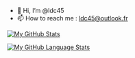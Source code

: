 - 👋 Hi, I’m @ldc45
- 📫 How to reach me : ldc45@outlook.fr


[![My GitHub Stats](https://github-readme-stats.vercel.app/api/?username=ldc45&count_private=true&theme=tokyonight&showicons=true)]()


[![My GitHub Language Stats](https://github-readme-stats.vercel.app/api/top-langs/?username=ldc45&langs_count=5&theme=tokyonight)]()

<!---
ldc45/ldc45 is a ✨ special ✨ repository because its `README.md` (this file) appears on your GitHub profile.
You can click the Preview link to take a look at your changes.
--->
